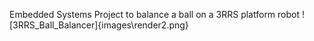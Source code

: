 Embedded Systems Project to balance a ball on a 3RRS platform robot
![3RRS_Ball_Balancer]{images\render2.png}
